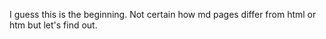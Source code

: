 I guess this is the beginning.  Not certain how md pages differ from html or htm but let's find out.
